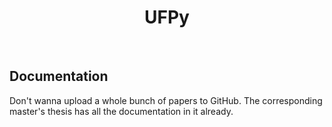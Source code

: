 <h1 align = "center"> UFPy </h1> <br>

## Documentation

Don't wanna upload a whole bunch of papers to GitHub. The corresponding master's thesis has all the documentation in it already.
